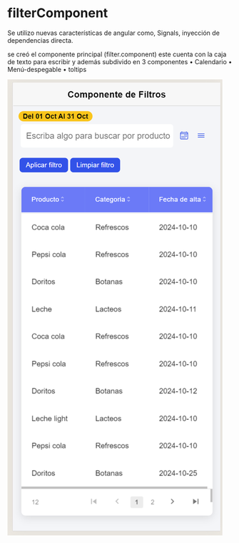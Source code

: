 
# filterComponent

Se utilizo nuevas características de angular como, Signals, inyección de dependencias directa.

se creó el componente principal (filter.component) este cuenta con la caja de texto para escribir y además  subdivido en 3 componentes
•	Calendario
•	Menú-despegable
•	toltips


![Descripción de la imagen](https://github.com/eduardoguerrabobadilla/filterComponent/blob/main/1.png)

